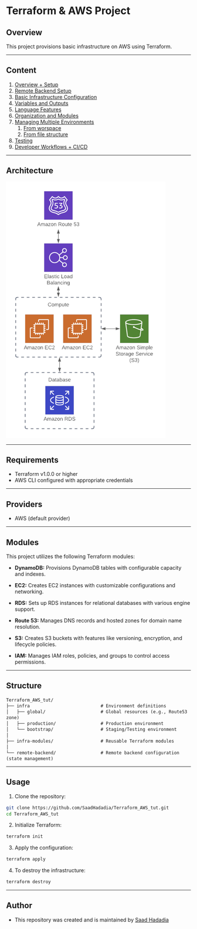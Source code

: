 # Terraform & AWS Project

## Overview

This project provisions basic infrastructure on AWS using Terraform.

---

## Content

1. [Overview + Setup](https://github.com/SaadHadadia/Terraform_AWS_tut/tree/first-instance)
1. [Remote Backend Setup](https://github.com/SaadHadadia/Terraform_AWS_tut/tree/remote-backend)
1. [Basic Infrastructure Configuration](https://github.com/SaadHadadia/Terraform_AWS_tut/tree/infra-basic-setup)
1. [Variables and Outputs](https://github.com/SaadHadadia/Terraform_AWS_tut/tree/vars_outputs)
1. [Language Features](https://github.com/SaadHadadia/Terraform_AWS_tut/tree/lang-features)
1. [Organization and Modules](https://github.com/SaadHadadia/Terraform_AWS_tut/tree/org-mods)
1. [Managing Multiple Environments]()
    1. [From worspace](https://github.com/SaadHadadia/Terraform_AWS_tut/tree/env-mgmt/workspaces)
    1. [From file structure](https://github.com/SaadHadadia/Terraform_AWS_tut/tree/env-mgmt/file-structure)
1. [Testing]()
1. [Developer Workflows + CI/CD]()

---

## Architecture
![](architecture.png)

---

## Requirements

- Terraform v1.0.0 or higher
- AWS CLI configured with appropriate credentials

---

## Providers

- AWS (default provider)

---

## Modules
This project utilizes the following Terraform modules:

- **DynamoDB:** Provisions DynamoDB tables with configurable capacity and indexes.

- **EC2:** Creates EC2 instances with customizable configurations and networking.
- **RDS:**  Sets up RDS instances for relational databases with various engine support.
- **Route 53:** Manages DNS records and hosted zones for domain name resolution.
- **S3:** Creates S3 buckets with features like versioning, encryption, and lifecycle policies.
- **IAM:** Manages IAM roles, policies, and groups to control access permissions.

---

## Structure

```
Terraform_AWS_tut/
├── infra                           # Environment definitions
│   ├── global/                     # Global resources (e.g., Route53 zone)
│   ├── production/                 # Production environment
│   └── bootstrap/                  # Staging/Testing environment
│
├── infra-modules/                  # Reusable Terraform modules
│
└── remote-backend/                 # Remote backend configuration (state management)
```

---

## Usage

1. Clone the repository:

```bash
git clone https://github.com/SaadHadadia/Terraform_AWS_tut.git
cd Terraform_AWS_tut
```

2. Initialize Terraform:

```bash
terraform init
```

3. Apply the configuration:

```bash
terraform apply
```

4. To destroy the infrastructure:

```bash
terraform destroy
```

---

## Author
* This repository was created and is maintained by [Saad Hadadia](https://github.com/SaadHadadia/)
